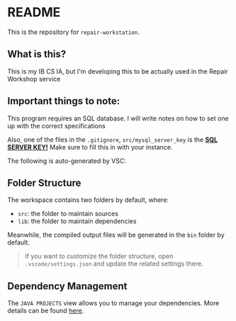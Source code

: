 # README

This is the repository for `repair-workstation`.

## What is this?

This is my IB CS IA, but I'm developing this to be actually used in the Repair Workshop service

## Important things to note:

This program requires an SQL database. I will write notes on how to set one up with the correct specifications

Also, one of the files in the `.gitignore`, `src/mysql_server_key` is the **<u>SQL SERVER KEY!</u>** Make sure to fill this in with your instance.



The following is auto-generated by VSC:

## Folder Structure

The workspace contains two folders by default, where:

- `src`: the folder to maintain sources
- `lib`: the folder to maintain dependencies

Meanwhile, the compiled output files will be generated in the `bin` folder by default.

> If you want to customize the folder structure, open `.vscode/settings.json` and update the related settings there.

## Dependency Management

The `JAVA PROJECTS` view allows you to manage your dependencies. More details can be found [here](https://github.com/microsoft/vscode-java-dependency#manage-dependencies).
